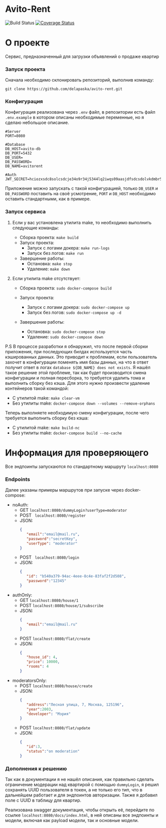 # Avito-Rent

![Build Status](https://github.com/delapaska/avito-rent/actions/workflows/goci.yml/badge.svg)
[![Coverage Status](https://codecov.io/gh/delapaska/avito-rent/branch/master/graph/badge.svg)](https://codecov.io/gh/delapaska/avito-rent)

# О проекте 

Сервис, предназначенный для загрузки объявлений о продаже квартир 


### Запуск проекта 

Сначала необходимо склонировать репозиторий, выполнив команду: 

```
git clone https://github.com/delapaska/avito-rent.git
```

### Конфигурация 

Конфигурация реализована через `.env` файл, в репозитории есть файл `.env.example` в котором описаны необходимые переменные, но я сделаю небольшое описание.

```
#Server
PORT=8080

#Database
DB_HOST=avito-db
DB_PORT=5432
DB_USER=
DB_PASSWORD=
DB_NAME=avitorent

#Auth
JWT_SECRET=hciozxsdc8solcsdcje34o9r34j5344lq2iwqs09aasjdfsdcsdolvkdmbr55304p2zxlZXUICCZBNUJKH23J2123LKCXMZLKCAKLSDMAKDHSFXJCNLKZXCCJLXZKCCELJKFFNE4N324NKL4X

```
Приложение можно запускать с такой конфигурацией, только `DB_USER` и `DB_PASSWORD` поставить на своё усмотрение, `PORT` и `DB_HOST` необходимо оставить стандартными, как в примере.




### Запуск сервиса 

1. Если у вас установлена утилита make, то необходимо выполнить следующие команды:
    - Сборка проекта:  `make build`
    - Запуск проекта: 
        - Запуск с логами докера: `make run-logs`
        - Запуск без логов: `make run`
    - Завершение работы:
        - Остановка: `make stop`
        - Удаление: `make down`

2. Если утилита make отсутствует:
    - Сборка проекта:  `sudo docker-compose build`

    - Запуск проекта: 
        - Запуск с логами докера: `sudo docker-compose up`
        - Запуск без логов: `sudo docker-compose up -d`
    - Завершение работы:
        - Остановка: `sudo docker-compose stop`
        - Удаление: `sudo docker-compose down`

P.S В процессе разработки я обнаружил, что после первой сборки приложения, при последующих билдах используется часть кэшированных данных. Это приводит к проблемам, если пользователь захочет в конфигурации поменять имя базы данных, на что в ответ получит ответ в логах `database ${DB_NAME} does not exists`. 
Я нашёл такое решение этой проблеме, так как будет производится смена конфигурации и полная пересборка, то требуется удалить тома и выполнить сборку без кэша.
Для этого нужно произвести удаление контейнеров такой командой:
- C утилитой make: `make clear-vm` 
- Без утилиты make: `docker-compose down --volumes --remove-orphans`

Теперь выполняете необходимую смену конфигурации, после чего требуется выполнить сборку без кэша:
- C утилитой make:  `make build-nc`
- Без утилиты make: `docker-compose build --no-cache`


# Информация для проверяющего
Все эндпоинты запускаются по стандартному маршруту `localhost:8080`

### Endpoints
Далее указаны примеры маршрутов при запуске через docker-compose:
- noAuth: 
    - GET `localhost:8080/dummyLogin?userType=moderator`
    - POST ` localhost:8080/register`
    - JSON: 
         ```json
        {
            "email":"email@mail.ru", 
            "password":"secretKey", 
            "userType": "moderator"
        }
        ``` 
    - POST ` localhost:8080/login`
    - JSON: 
         ```json
        {
            "id": "b540a379-94ac-4eee-8c4e-83faf2f2d508", 
            "password":"12345"
        }
        ``` 
- authOnly:
    - GET `localhost:8080/house/1`
    - POST `localhost:8080/house/1/subscribe`
    - JSON: 
         ```json
        {
            "email":"email@mail.ru"     
        }
        ``` 
    - POST `localhost:8080/flat/create`
    - JSON: 
         ```json
        {
            "house_id": 4, 
            "price": 10000,
            "rooms": 4
        }
        ``` 
- moderatorsOnly: 
    - POST `localhost:8080/house/create`
    - JSON: 
         ```json
        {
            "address":"Лесная улица, 7, Москва, 125196", 
            "year":2003, 
            "developer": "Мэрия"
        }   
        ``` 
    - POST `localhost:8080/flat/update`
    - JSON: 
         ```json
        {
            "id":3, 
            "status":"on moderation"
        }
        ``` 



### Дополнения к решению 

Так как в документации я не нашёл описания, как правильно сделать ограничение модерации над квартирой с помощью `dummyLogin`, я решил сохранять UUID пользователя в токен, а не только его тип, что в дальнейшем работает и для эндпоинтов авторизации. Также я добавил поле с UUID в таблицу для квартир.

Реализована swagger документация, чтобы открыть её, перейдите по ссылке `localhost:8080/docs/index.html`, в ней описаны все эндпоинты и модели, включая как payload модели, так и основные модели.



